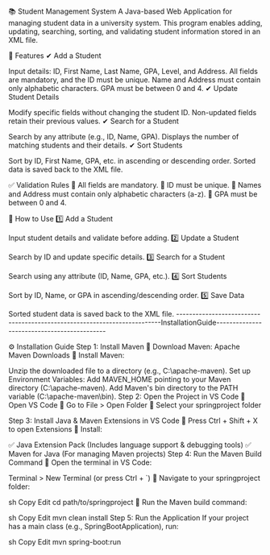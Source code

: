 📚 Student Management System
A Java-based Web Application for managing student data in a university system. This program enables adding, updating, searching, sorting, and validating student information stored in an XML file.

🎯 Features
✔ Add a Student

Input details: ID, First Name, Last Name, GPA, Level, and Address.
All fields are mandatory, and the ID must be unique.
Name and Address must contain only alphabetic characters.
GPA must be between 0 and 4.
✔ Update Student Details

Modify specific fields without changing the student ID.
Non-updated fields retain their previous values.
✔ Search for a Student

Search by any attribute (e.g., ID, Name, GPA).
Displays the number of matching students and their details.
✔ Sort Students

Sort by ID, First Name, GPA, etc. in ascending or descending order.
Sorted data is saved back to the XML file.

✅ Validation Rules
🔹 All fields are mandatory.
🔹 ID must be unique.
🔹 Names and Address must contain only alphabetic characters (a-z).
🔹 GPA must be between 0 and 4.

🚀 How to Use
1️⃣ Add a Student

Input student details and validate before adding.
2️⃣ Update a Student

Search by ID and update specific details.
3️⃣ Search for a Student

Search using any attribute (ID, Name, GPA, etc.).
4️⃣ Sort Students

Sort by ID, Name, or GPA in ascending/descending order.
5️⃣ Save Data

Sorted student data is saved back to the XML file.
-------------------------------------------------------------------------InstallationGuide--------------------------------------------

⚙ Installation Guide
Step 1: Install Maven
🔹 Download Maven: Apache Maven Downloads
🔹 Install Maven:

Unzip the downloaded file to a directory (e.g., C:\apache-maven).
Set up Environment Variables:
Add MAVEN_HOME pointing to your Maven directory (C:\apache-maven).
Add Maven's bin directory to the PATH variable (C:\apache-maven\bin).
Step 2: Open the Project in VS Code
🔹 Open VS Code
🔹 Go to File > Open Folder
🔹 Select your springproject folder

Step 3: Install Java & Maven Extensions in VS Code
🔹 Press Ctrl + Shift + X to open Extensions
🔹 Install:

✅ Java Extension Pack (Includes language support & debugging tools)
✅ Maven for Java (For managing Maven projects)
Step 4: Run the Maven Build Command
🔹 Open the terminal in VS Code:

Terminal > New Terminal (or press Ctrl + `)
🔹 Navigate to your springproject folder:

sh
Copy
Edit
cd path/to/springproject
🔹 Run the Maven build command:

sh
Copy
Edit
mvn clean install
Step 5: Run the Application
If your project has a main class (e.g., SpringBootApplication), run:

sh
Copy
Edit
mvn spring-boot:run
